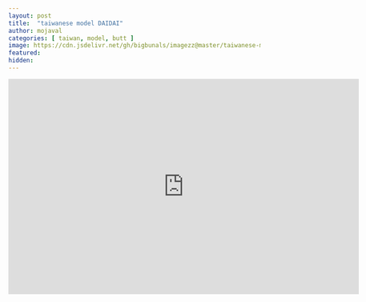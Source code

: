 ```yaml
---
layout: post
title:  "taiwanese model DAIDAI"
author: mojaval
categories: [ taiwan, model, butt ]
image: https://cdn.jsdelivr.net/gh/bigbunals/imagezz@master/taiwanese-model-daidai___632fb013b1741344de413067ef89bf6de7c5562b.mp4.jpg
featured: 
hidden: 
---
```


<iframe src="https://openload.co/embed/ENIcEkIS7jY/taiwanese-model-daidai___632fb013b1741344de413067ef89bf6de7c5562b.mp4" scrolling="no" frameborder="0" width="700" height="430" allowfullscreen="true" webkitallowfullscreen="true" mozallowfullscreen="true"></iframe>